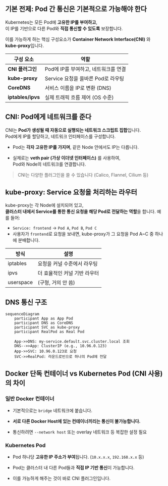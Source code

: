 ## 기본 전제: Pod 간 통신은 기본적으로 가능해야 한다

Kubernetes는 모든 Pod에 **고유한 IP를 부여하고**,  
이 IP를 기반으로 다른 Pod와 **직접 통신할 수 있도록** 보장합니다.

이를 가능하게 하는 핵심 구성요소가 **Container Network Interface(CNI)** 와 **kube-proxy**입니다.

|구성 요소|역할|
|---|---|
|**CNI 플러그인**|Pod에 IP를 부여하고, 네트워크를 연결|
|**kube-proxy**|Service 요청을 올바른 Pod로 라우팅|
|**CoreDNS**|서비스 이름을 IP로 변환 (DNS)|
|**iptables/ipvs**|실제 트래픽 흐름 제어 (OS 수준)|

## CNI: Pod에게 네트워크를 준다

CNI는 **Pod가 생성될 때 자동으로 실행되는 네트워크 스크립트 집합**입니다.  
Pod에게 IP를 할당하고, 네트워크 인터페이스를 구성합니다.

- Pod는 **각자 고유한 IP를 가지며**, 같은 Node 안에서도 IP는 다릅니다.
    
- 실제로는 **veth pair (가상 이더넷 인터페이스)** 를 사용하여,  
    Pod와 Node의 네트워크를 연결합니다.
    

> CNI는 다양한 플러그인을 쓸 수 있습니다 (Calico, Flannel, Cilium 등)

## kube-proxy: Service 요청을 처리하는 라우터

kube-proxy는 각 Node에 설치되어 있고,  
**클러스터 내에서 Service를 통한 통신 요청을 해당 Pod로 전달하는 역할**을 합니다.
예를 들어:
- `Service: frontend` → `Pod A`, `Pod B`, `Pod C`
- 사용자가 `frontend`로 요청을 보내면, kube-proxy가 그 요청을 Pod A~C 중 하나에 분배합니다.

| 방식        | 설명               |
| --------- | ---------------- |
| iptables  | 요청을 커널 수준에서 라우팅  |
| ipvs      | 더 효율적인 커널 기반 라우터 |
| userspace | (구형, 거의 안 씀)     |

## DNS 통신 구조

``` mermaid
sequenceDiagram
    participant App as App Pod
    participant DNS as CoreDNS
    participant SVC as kube-proxy
    participant RealPod as Real Pod

    App->>DNS: my-service.default.svc.cluster.local 조회
    DNS-->>App: ClusterIP (e.g., 10.96.0.123)
    App->>SVC: 10.96.0.123로 요청
    SVC->>RealPod: 라운드로빈으로 하나의 Pod에 전달

```


## Docker 단독 컨테이너 vs Kubernetes Pod (CNI 사용)의 차이

### 일반 Docker 컨테이너

- 기본적으로는 `bridge` 네트워크에 붙습니다.
    
- **서로 다른 Docker Host에 있는 컨테이너끼리는 통신이 불가능합니다.**
    
- 통신하려면 `--network host` 또는 overlay 네트워크 등 복잡한 설정 필요

### Kubernetes Pod

- Pod 하나당 **고유한 IP 주소가 부여**됩니다. (`10.x.x.x`, `192.168.x.x` 등)
    
- Pod는 클러스터 내 다른 Pod들과 **직접 IP 기반 통신**이 가능합니다.
    
- 이를 가능하게 해주는 것이 바로 CNI 플러그인입니다.